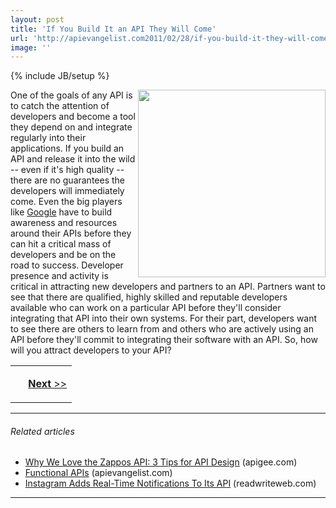 ```yaml
---
layout: post
title: 'If You Build It an API They Will Come'
url: 'http://apievangelist.com2011/02/28/if-you-build-it-they-will-come/'
image: ''
---
```

{% include JB/setup %}
<img src="http://kinlane-productions.s3.amazonaws.com/api-evangelist/api-tag-cloud.jpg"  width="300" align="right" />One of the goals of any API is to catch the attention of developers and become a tool they depend on and integrate regularly into their applications.
If you build an API and release it into the wild -- even if it's high quality -- there are no guarantees the developers will immediately come.
Even the big players like <a href="http://www.kinlane.com/category/google/">Google</a> have to build awareness and resources around their APIs before they can hit a critical mass of developers and be on the road to success.
Developer presence and activity is critical in attracting new developers and partners to an API.
Partners want to see that there are qualified, highly skilled and reputable developers available who can work on a particular API before they'll consider integrating that API into their own systems.
For their part, developers want to see there are others to learn from and others who are actively using an API before they'll commit to integrating their software with an API.
So, how will you attract developers to your API?
<table cellspacing="5" cellpadding="5" width="100%">
     <tbody>
          <tr>
               <td>
                    <p>
                          
                    </p>
               </td>
               <td>
                    <p>
                         <a title="Provide High Quality, Professional API Developers with Elance" href="http://blog.apievangelist.com/2011/02/28/provide-high-quality-professional-api-developers-with-elance/"><strong>Next</strong> &gt;&gt;</a>
                    </p>
               </td>
          </tr>
     </tbody>
</table>

<hr />

<h6 >
     Related articles
</h6>
<ul >
     <li >
          <a href="http://blog.apigee.com/apigee_blog/detail/api_design_zappos/">Why We Love the Zappos API: 3 Tips for API Design</a> (apigee.com)
     </li>
     <li >
          <a href="http://blog.apievangelist.com/2011/01/30/functional-apis/">Functional APIs</a> (apievangelist.com)
     </li>
     <li >
          <a href="http://www.readwriteweb.com/hack/2011/02/instagram-adds-real-time-notif.php">Instagram Adds Real-Time Notifications To Its API</a> (readwriteweb.com)
     </li>
</ul>

<hr />
